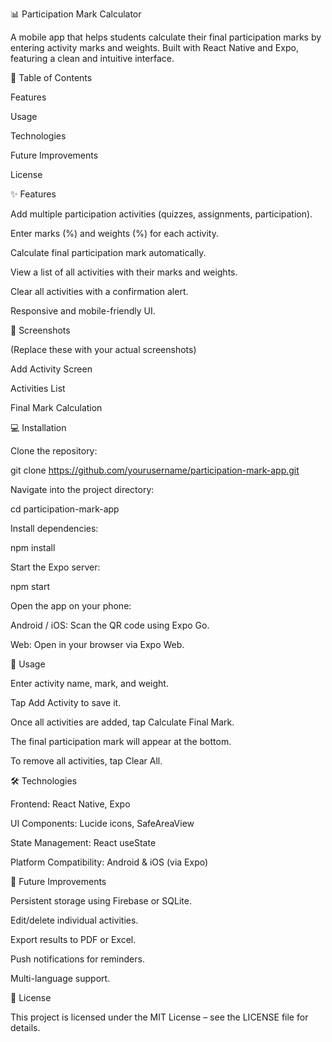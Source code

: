 📊 Participation Mark Calculator

A mobile app that helps students calculate their final participation marks by entering activity marks and weights. Built with React Native and Expo, featuring a clean and intuitive interface.

📌 Table of Contents

Features


Usage

Technologies

Future Improvements

License

✨ Features

Add multiple participation activities (quizzes, assignments, participation).

Enter marks (%) and weights (%) for each activity.

Calculate final participation mark automatically.

View a list of all activities with their marks and weights.

Clear all activities with a confirmation alert.

Responsive and mobile-friendly UI.

📸 Screenshots

(Replace these with your actual screenshots)

Add Activity Screen


Activities List


Final Mark Calculation


💻 Installation

Clone the repository:

git clone https://github.com/yourusername/participation-mark-app.git


Navigate into the project directory:

cd participation-mark-app


Install dependencies:

npm install


Start the Expo server:

npm start


Open the app on your phone:

Android / iOS: Scan the QR code using Expo Go.

Web: Open in your browser via Expo Web.

🚀 Usage

Enter activity name, mark, and weight.

Tap Add Activity to save it.

Once all activities are added, tap Calculate Final Mark.

The final participation mark will appear at the bottom.

To remove all activities, tap Clear All.

🛠 Technologies

Frontend: React Native, Expo

UI Components: Lucide icons, SafeAreaView

State Management: React useState

Platform Compatibility: Android & iOS (via Expo)

🔮 Future Improvements

Persistent storage using Firebase or SQLite.

Edit/delete individual activities.

Export results to PDF or Excel.

Push notifications for reminders.

Multi-language support.

📄 License

This project is licensed under the MIT License – see the LICENSE
 file for details.
